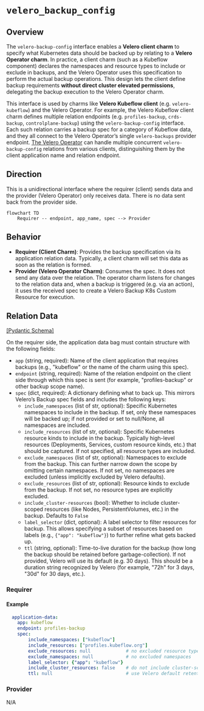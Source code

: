 # `velero_backup_config`

## Overview

The `velero-backup-config` interface enables a **Velero client charm** to specify what Kubernetes data should be backed up by relating to a **Velero Operator charm**. In practice, a client charm (such as a Kubeflow component) declares the namespaces and resource types to include or exclude in backups, and the Velero Operator uses this specification to perform the actual backup operations. This design lets the client define backup requirements **without direct cluster elevated permissions**, delegating the backup execution to the Velero Operator charm.

This interface is used by charms like **Velero Kubeflow client** (e.g. `velero-kubeflow`) and the Velero Operator. For example, the Velero Kubeflow client charm defines multiple relation endpoints (e.g. `profiles-backup`, `crds-backup`, `controlplane-backup`) using the `velero-backup-config` interface. Each such relation carries a backup spec for a category of Kubeflow data, and they all connect to the Velero Operator’s single `velero-backups` provider endpoint. [The Velero Operator](https://github.com/canonical/velero-operator) can handle multiple concurrent `velero-backup-config` relations from various clients, distinguishing them by the client application name and relation endpoint.

## Direction

This is a unidirectional interface where the requirer (client) sends data and the provider (Velero Operator) only receives data. There is no data sent back from the provider side.

```mermaid
flowchart TD
    Requirer -- endpoint, app_name, spec --> Provider
```

## Behavior

- **Requirer (Client Charm)**: Provides the backup specification via its application relation data. Typically, a client charm will set this data as soon as the relation is formed.
- **Provider (Velero Operator Charm)**: Consumes the spec. It does not send any data over the relation. The operator charm listens for changes to the relation data and, when a backup is triggered (e.g. via an action), it uses the received spec to create a Velero Backup K8s Custom Resource for execution.

## Relation Data

[\[Pydantic Schema\]](./schema.py)

On the requirer side, the application data bag must contain structure with the following fields:

- `app` (string, required): Name of the client application that requires backups (e.g., "kubeflow" or the name of the charm using this spec).
- `endpoint` (string, required): Name of the relation endpoint on the client side through which this spec is sent (for example, "profiles-backup" or other backup scope name).
- `spec` (dict, required): A dictionary defining what to back up. This mirrors Velero’s Backup spec fields and includes the following keys:
  - `include_namespaces` (list of str, optional): Specific Kubernetes namespaces to include in the backup. If set, only these namespaces will be backed up; if not provided or set to null/None, all namespaces are included.
  - `include_resources` (list of str, optional): Specific Kubernetes resource kinds to include in the backup. Typically high-level resources (Deployments, Services, custom resource kinds, etc.) that should be captured. If not specified, all resource types are included.
  - `exclude_namespaces` (list of str, optional): Namespaces to exclude from the backup. This can further narrow down the scope by omitting certain namespaces. If not set, no namespaces are excluded (unless implicitly excluded by Velero defaults).
  - `exclude_resources` (list of str, optional): Resource kinds to exclude from the backup. If not set, no resource types are explicitly excluded.
  - `include_cluster-resources` (bool): Whether to include cluster-scoped resources (like Nodes, PersistentVolumes, etc.) in the backup. Defaults to `False`
  - `label_selector` (dict, optional): A label selector to filter resources for backup. This allows specifying a subset of resources based on labels (e.g., `{"app": "kubeflow"}`) to further refine what gets backed up.
  - `ttl` (string, optional): Time-to-live duration for the backup (how long the backup should be retained before garbage-collection). If not provided, Velero will use its default (e.g. 30 days). This should be a duration string recognized by Velero (for example, "72h" for 3 days, "30d" for 30 days, etc.).

### Requirer

#### Example

```yaml
  application-data:
    app: kubeflow
    endpoint: profiles-backup
    spec:
        include_namespaces: ["kubeflow"]
        include_resources: ["profiles.kubeflow.org"]
        exclude_resources: null             # no excluded resource types
        exclude_namespaces: null            # no excluded namespaces
        label_selector: {"app": "kubeflow"}
        include_cluster_resources: false    # do not include cluster-scoped resources
        ttl: null                           # use Velero default retention
```

### Provider

N/A
